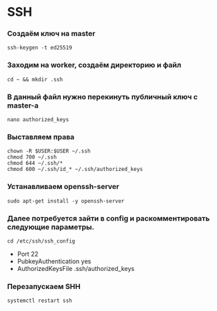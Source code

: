 # SSH

### Создаём ключ на master

```
ssh-keygen -t ed25519
```

### Заходим на worker, создаём директорию и файл

```
cd ~ && mkdir .ssh
```

### В данный файл нужно перекинуть публичный ключ с master-a

```
nano authorized_keys
```

### Выставляем права

```
chown -R $USER:$USER ~/.ssh
chmod 700 ~/.ssh
chmod 644 ~/.ssh/*
chmod 600 ~/.ssh/id_* ~/.ssh/authorized_keys
```

### Устанавливаем openssh-server

```
sudo apt-get install -y openssh-server
```

### Далее потребуется зайти в config и раскомментировать следующие параметры.

```
cd /etc/ssh/ssh_config
```

- Port 22
- PubkeyAuthentication yes
- AuthorizedKeysFile .ssh/authorized_keys

### Перезапускаем SHH

```
systemctl restart ssh
```
